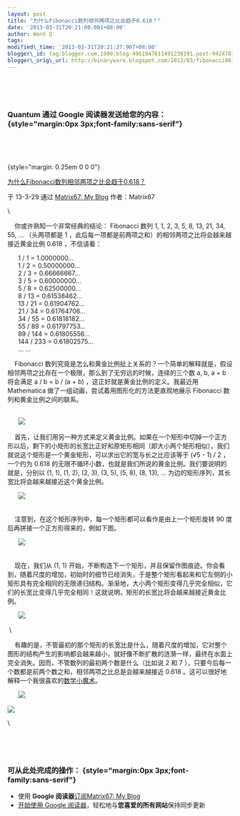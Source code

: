 ```yaml
---
layout: post
title: "为什么Fibonacci数列相邻两项之比会趋于0.618？"
date: '2013-03-31T20:21:00.001+08:00'
author: Wenh Q
tags:
modified\_time: '2013-03-31T20:21:27.907+08:00'
blogger\_id: tag:blogger.com,1999:blog-4961947611491238191.post-942478131765264936
blogger\_orig\_url: http://binaryware.blogspot.com/2013/03/fibonacci0618.html
---
```


 

 

### Quantum 通过 Google 阅读器发送给您的内容： {style="margin:0px 3px;font-family:sans-serif"}

 

 

 {style="margin: 0.25em 0 0 0"}

[为什么Fibonacci数列相邻两项之比会趋于0.618？](http://www.matrix67.com/blog/archives/5221)

于 13-3-29 通过 [Matrix67: My Blog](http://www.matrix67.com/blog)
作者：Matrix67

\

    你或许熟知一个非常经典的结论： Fibonacci 数列 1, 1, 2, 3, 5, 8, 13,
21, 34, 55, … （头两项都是 1
，此后每一项都是前两项之和）的相邻两项之比将会越来越接近黄金比例 0.618
，不信请看：

      1 / 1 = 1.0000000...\
       1 / 2 = 0.50000000...\
       2 / 3 = 0.66666667...\
       3 / 5 = 0.60000000...\
       5 / 8 = 0.62500000...\
       8 / 13 = 0.61538462...\
       13 / 21 = 0.61904762...\
       21 / 34 = 0.61764706...\
       34 / 55 = 0.61818182...\
       55 / 89 = 0.61797753...\
       89 / 144 = 0.61805556...\
       144 / 233 = 0.61802575...\
       … …

    Fibonacci
数列究竟是怎么和黄金比例扯上关系的？一个简单的解释就是，假设相邻两项之比存在一个极限，那么到了无穷远的时候，连续的三个数
a, b, a + b 将会满足 a / b = b / (a + b)
，这正好就是黄金比例的定义。我最近用 Mathematica
做了一组动画，尝试着用图形化的方法更直观地展示 Fibonacci
数列和黄金比例之间的联系。

\
       ![](http://www.matrix67.com/blogimage_2013/201303291.gif)

    首先，让我们用另一种方式来定义黄金比例。如果在一个矩形中切掉一个正方形以后，剩下的小矩形的长宽比正好和原矩形相同（即大小两个矩形相似），我们就说这个矩形是一个黄金矩形，可以求出它的宽与长之比应该等于
(√5 - 1) / 2 ，一个约为 0.618
的无限不循环小数，也就是我们所说的黄金比例。我们要说明的就是，分别以 (1,
1), (1, 2), (2, 3), (3, 5), (5, 8), (8, 13), …
为边的矩形序列，其长宽比将会越来越接近这个黄金比例。

      ![](http://www.matrix67.com/blogimage_2013/201303292.png)

 \
     注意到，在这个矩形序列中，每一个矩形都可以看作是由上一个矩形旋转 90
度后再拼接一个正方形得来的，例如下图。

      ![](http://www.matrix67.com/blogimage_2013/201303293.gif)

 \
     现在，我们从 (1, 1)
开始，不断构造下一个矩形，并且保留作图痕迹。你会看到，随着尺度的增加，初始时的细节已经消失，于是整个矩形看起来和它左侧的小矩形具有完全相同的无限递归结构。渐渐地，大小两个矩形变得几乎完全相似，它们的长宽比变得几乎完全相同！这就说明，矩形的长宽比将会越来越接近黄金比例。

      ![](http://www.matrix67.com/blogimage_2013/201303294.gif)

 \

    有趣的是，不管最初的那个矩形的长宽比是什么，随着尺度的增加，它对整个图形的结构产生的影响都会越来越小，就好像不断扩散的涟漪一样，最终在水面上完全消失。因而，不管数列的最初两个数是什么（比如说
2 和 7
），只要今后每一个数都是前两个数之和，相邻两项之比总是会越来越接近 0.618
。这可以很好地解释一个我很喜欢的[数学小魔术](http://www.guokr.com/article/1858/)。

      ![](http://www.matrix67.com/blogimage_2013/201303295.gif)

![](http://www1.feedsky.com/t1/726915880/matrix67/feedsky/s.gif?r=http://www.matrix67.com/blog/archives/5221)

\

 

 

### 可从此处完成的操作： {style="margin:0px 3px;font-family:sans-serif"}

-   使用 **Google 阅读器**[订阅Matrix67: My
    Blog](http://www.google.com/reader/view/feed%2Fhttp%3A%2F%2Fwww.matrix67.com%2Fblog%2Ffeed.asp?source=email)
-   [开始使用 Google
    阅读器](http://www.google.com/reader/?source=email)，轻松地与**您喜爱的所有网站**保持同步更新

 

 
